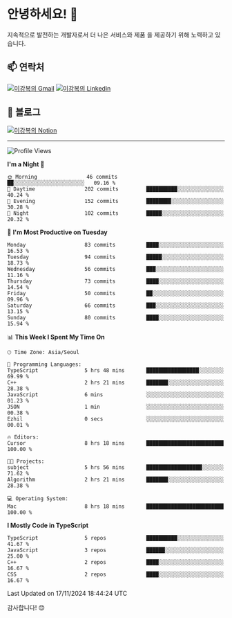 # 안녕하세요! 👋

지속적으로 발전하는 개발자로서 더 나은 서비스와 제품
을 제공하기 위해 노력하고 있습니다.

## 📫 연락처
[![이강복의 Gmail](https://img.shields.io/badge/Gmail-D14836?style=for-the-badge&logo=gmail&logoColor=white)](mailto:pmmm114@gmail.com)
[![이강복의 Linkedin](https://img.shields.io/badge/LinkedIn-0077B5?style=for-the-badge&logo=linkedin&logoColor=white)](https://www.linkedin.com/in/lkb0297)

## 📝 블로그
[![이강복의 Notion](https://img.shields.io/badge/Notion-000000?style=for-the-badge&logo=notion&logoColor=white)](https://pmmm114.notion.site/)

---
<!--START_SECTION:waka-->
![Profile Views](http://img.shields.io/badge/Profile%20Views-32-blue)

**I'm a Night 🦉** 

```text
🌞 Morning                46 commits          ██░░░░░░░░░░░░░░░░░░░░░░░   09.16 % 
🌆 Daytime                202 commits         ██████████░░░░░░░░░░░░░░░   40.24 % 
🌃 Evening                152 commits         ████████░░░░░░░░░░░░░░░░░   30.28 % 
🌙 Night                  102 commits         █████░░░░░░░░░░░░░░░░░░░░   20.32 % 
```
📅 **I'm Most Productive on Tuesday** 

```text
Monday                   83 commits          ████░░░░░░░░░░░░░░░░░░░░░   16.53 % 
Tuesday                  94 commits          █████░░░░░░░░░░░░░░░░░░░░   18.73 % 
Wednesday                56 commits          ███░░░░░░░░░░░░░░░░░░░░░░   11.16 % 
Thursday                 73 commits          ████░░░░░░░░░░░░░░░░░░░░░   14.54 % 
Friday                   50 commits          ██░░░░░░░░░░░░░░░░░░░░░░░   09.96 % 
Saturday                 66 commits          ███░░░░░░░░░░░░░░░░░░░░░░   13.15 % 
Sunday                   80 commits          ████░░░░░░░░░░░░░░░░░░░░░   15.94 % 
```


📊 **This Week I Spent My Time On** 

```text
🕑︎ Time Zone: Asia/Seoul

💬 Programming Languages: 
TypeScript               5 hrs 48 mins       █████████████████░░░░░░░░   69.99 % 
C++                      2 hrs 21 mins       ███████░░░░░░░░░░░░░░░░░░   28.38 % 
JavaScript               6 mins              ░░░░░░░░░░░░░░░░░░░░░░░░░   01.23 % 
JSON                     1 min               ░░░░░░░░░░░░░░░░░░░░░░░░░   00.38 % 
Ezhil                    0 secs              ░░░░░░░░░░░░░░░░░░░░░░░░░   00.01 % 

🔥 Editors: 
Cursor                   8 hrs 18 mins       █████████████████████████   100.00 % 

🐱‍💻 Projects: 
subject                  5 hrs 56 mins       ██████████████████░░░░░░░   71.62 % 
Algorithm                2 hrs 21 mins       ███████░░░░░░░░░░░░░░░░░░   28.38 % 

💻 Operating System: 
Mac                      8 hrs 18 mins       █████████████████████████   100.00 % 
```

**I Mostly Code in TypeScript** 

```text
TypeScript               5 repos             ██████████░░░░░░░░░░░░░░░   41.67 % 
JavaScript               3 repos             ██████░░░░░░░░░░░░░░░░░░░   25.00 % 
C++                      2 repos             ████░░░░░░░░░░░░░░░░░░░░░   16.67 % 
CSS                      2 repos             ████░░░░░░░░░░░░░░░░░░░░░   16.67 % 
```




 Last Updated on 17/11/2024 18:44:24 UTC
<!--END_SECTION:waka-->

감사합니다! 😊

